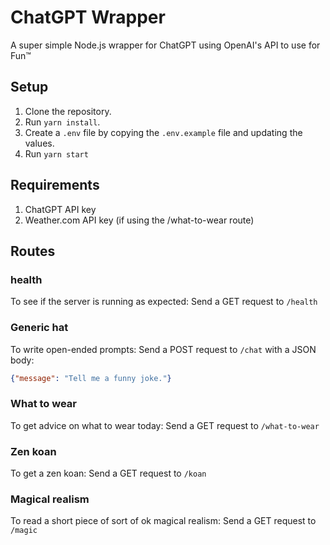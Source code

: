 # ChatGPT Wrapper
A super simple Node.js wrapper for ChatGPT using OpenAI's API to use for Fun™

## Setup
1. Clone the repository.
2. Run `yarn install`.
3. Create a `.env` file by copying the `.env.example` file and updating the values.
4. Run `yarn start`

## Requirements
1. ChatGPT API key
2. Weather.com API key (if using the /what-to-wear route)

## Routes
### health
To see if the server is running as expected:
Send a GET request to `/health`

### Generic hat
To write open-ended prompts:
Send a POST request to `/chat` with a JSON body:
```json
{"message": "Tell me a funny joke."}
```

### What to wear
To get advice on what to wear today:
Send a GET request to `/what-to-wear`

### Zen koan
To get a zen koan:
Send a GET request to `/koan`

### Magical realism
To read a short piece of sort of ok magical realism:
Send a GET request to `/magic`
